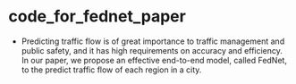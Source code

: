 # code_for_fednet_paper

* Predicting traffic flow is of great importance to traffic management and public safety, and it has high requirements on accuracy and efficiency. In our paper, we propose an effective end-to-end model, called FedNet, to the predict traffic flow of each region in a city.
